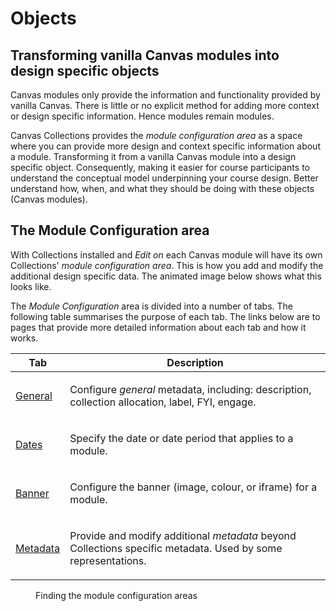 # Objects

## Transforming vanilla Canvas modules into design specific objects

Canvas modules only provide the information and functionality provided by vanilla Canvas. There is little or no explicit method for adding more context or design specific information. Hence modules remain modules.

Canvas Collections provides the _module configuration area_ as a space where you can provide more design and context specific information about a module. Transforming it from a vanilla Canvas module into a design specific object. Consequently, making it easier for course participants to understand the conceptual model underpinning your course design. Better understand how, when, and what they should be doing with these objects (Canvas modules).
## The Module Configuration area

With Collections installed and _Edit on_ each Canvas module will have its own Collections' _module configuration area_. This is how you add and modify the additional design specific data. The animated image below shows what this looks like.

The _Module Configuration_ area is divided into a number of tabs. The following table summarises the purpose of each tab. The links below are to pages that provide more detailed information about each tab and how it works.

| Tab | Description |
| --- | ----------- |
| [General](./general.md) | <p>Configure _general_ metadata, including: description, collection allocation, label, FYI, engage.</p> |
| [Dates](./dates.md) | <p>Specify the date or date period that applies to a module.</p> |
| [Banner](./banner.md) | <p>Configure the banner (image, colour, or iframe) for a module.</p> |
| [Metadata](./metadata.md) | <p>Provide and modify additional _metadata_ beyond Collections specific metadata. Used by some representations.</p> |

<figure markdown>
<figcaption>Finding the module configuration areas</figcaption>
<sl-animated-image src="../../../../configure/images/moduleConfiguration.gif" alt="Finding the module configuration area" />
</figure>
